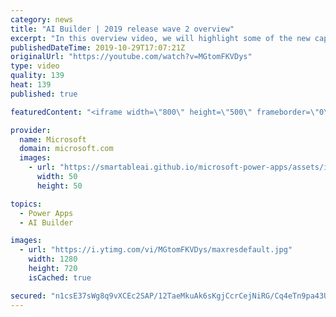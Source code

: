```yaml
---
category: news
title: "AI Builder | 2019 release wave 2 overview"
excerpt: "In this overview video, we will highlight some of the new capabilities included in the latest update to AI Builder within Power Apps that will help you plan and prepare for the upcoming updates with confidence.     Here are the capabilities covered:  • Building AI models  • Managing and sharing AI models"
publishedDateTime: 2019-10-29T17:07:21Z
originalUrl: "https://youtube.com/watch?v=MGtomFKVDys"
type: video
quality: 139
heat: 139
published: true

featuredContent: "<iframe width=\"800\" height=\"500\" frameborder=\"0\" src=\"https://www.youtube.com/embed/MGtomFKVDys\" allow=\"accelerometer; autoplay; encrypted-media; gyroscope; picture-in-picture\" allowfullscreen></iframe>"

provider:
  name: Microsoft
  domain: microsoft.com
  images:
    - url: "https://smartableai.github.io/microsoft-power-apps/assets/images/organizations/microsoft.com-50x50.jpg"
      width: 50
      height: 50

topics:
  - Power Apps
  - AI Builder

images:
  - url: "https://i.ytimg.com/vi/MGtomFKVDys/maxresdefault.jpg"
    width: 1280
    height: 720
    isCached: true

secured: "n1csE37sWg8q9vXCEc2SAP/12TaeMkuAk6sKgjCcrCejNiRG/Cq4eTn9pa43UZbW7v2y2MIdZV2aZIVJvhtH+WGqEuvXPFiLuT1g8Hg8/Jw2Uc6ljC78KR8vmunH6EkIxGrdUUbb8DTHWp+WYhJXGnqk5piOzVUKnrj/dEcHksvZpcxJdh+DguCiifPqfDBKFK2DAZC5uLuYzke1s04odUL3e0T/nzXy/XffRzNGJcVjGAKTNQNgnKPzX+4hgMAwzJsT4C2sxP5qFT0Vi8jHkK41UwVuSDQLUwTEt6Z1toB4yiBALDSPZhMIUfjb3EHRcCuPvOyP7yHOCPA4N7yrzralRUfARYT9pGgrcSE+qz61oZlhhMsQc+CyvlK3bTVs+ToRbkGlbtWuVcqkwkyZM05SKuNXaeMZBLV2q/mAJw+bKWqhNnF8cfUZu0mB0UjQ;v9R8WG2NI4/U7q/IK1Dnkg=="
---
```


